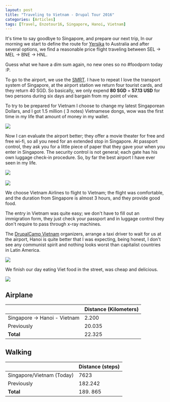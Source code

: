 ```yaml
---
layout: post
title: "Traveling to Vietnam - Drupal Tour 2016"
categories: [Articles]
tags: [Travel, Enzotour16, Singapore, Hanoi, Vietnam]
---
```


It's time to say goodbye to Singapore, and prepare our next trip, In our morning we start to define the route for [Yersika](http://yersika.com) to Australia and after several options, we find a reasonable price flight traveling between SEL &#8594; MEL &#8594; BNE &#8594; HNL.

Guess what we have a dim sum again, no new ones so no #foodporn  today :P.

To go to the airport, we use the [SMRT](https://www.smrt.com.sg/). I have to repeat I love the transport system of Singapore, at the airport station we return four tourist cards, and they return 40 SGD. So basically, we only expend **80 SGD** =  **57.13 USD** for two persons during six days and bargain from my point of view.

To try to be prepared for Vietnam I choose to change my latest Singaporean Dollars, and I got 1.5 million ( 3 notes) Vietnamese dongs, wow was the first time in my life that amount of money in my wallet.

<img style="margin-right: 20px;" src="{{site.url }}/assets/img/a-lot-money.jpg"/>

Now I can evaluate the airport better; they offer a movie theater for free and free wi-fi, so all you need for an extended stop in Singapore. At passport control, they ask you for a little piece of paper that they gave your when you enter in Singapore. The security control is not general; each gate has his own luggage check-in procedure. So, by far the best airport  I have ever seen in my life.

<img style="margin-right: 20px;" src="{{site.url }}/assets/img/singapore-airport.jpg"/>
<br/><br/>
<img style="margin-right: 20px;" src="{{site.url }}/assets/img/singapore-bye.jpg"/>

We choose Vietnam Airlines to flight to Vietnam; the flight was comfortable, and the duration from Singapore is almost 3 hours, and they provide good food.

The entry in Vietnam was quite easy; we don't have to fill out an immigration form, they just check your passport and in luggage control they don't require to pass through x-ray machines.

The [DrupalCamp Vietnam](http://drupalcamp.vn) organizers, arrange a taxi driver to wait for us at the airport, Hanoi is quite better that I was expecting, being honest, I don't see any communist spirit and nothing looks worst than capitalist countries in Latin America.

<img style="margin-right: 20px;" src="{{site.url }}/assets/img/enzo-yersika.jpg"/>

We finish our day eating Viet food in the street, was cheap and delicious.

<img style="margin-right: 20px;" src="{{site.url }}/assets/img/hanoi-street-food.jpg"/>


## Airplane
|  | Distance (Kilometers) |
|---|---|
| Singapore &#8594; Hanoi - Vietnam | 2.200   |
| Previously  | 20.035 |
| **Total**  | 22.325 |


## Walking
|  | Distance (steps) |
|---|---|
| Singapore/Vietnam (Today) |  7623|
| Previously  | 182.242 |
| **Total**  |  189. 865|

